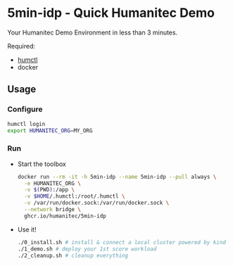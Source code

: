 # 5min-idp - Quick Humanitec Demo

Your Humanitec Demo Environment in less than 3 minutes.

Required:

* [humctl](https://developer.humanitec.com/platform-orchestrator/cli/)
* docker

## Usage

### Configure

```bash
humctl login
export HUMANITEC_ORG=MY_ORG
```

### Run

* Start the toolbox

  ```bash
  docker run --rm -it -h 5min-idp --name 5min-idp --pull always \
    -e HUMANITEC_ORG \
    -v $(PWD):/app \
    -v $HOME/.humctl:/root/.humctl \
    -v /var/run/docker.sock:/var/run/docker.sock \
    --network bridge \
    ghcr.io/humanitec/5min-idp
  ```

* Use it!

  ```bash
  ./0_install.sh # install & connect a local cluster powered by kind
  ./1_demo.sh # deploy your 1st score workload
  ./2_cleanup.sh # cleanup everything
  ```
